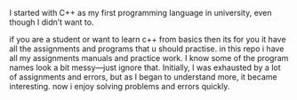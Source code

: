 



I started with C++ as my first programming language in university, even though I didn’t want to.

if you are a student or want to learn c++ from basics then its for you it have all the assignments and programs that u should practise.
in this repo i have all my assignments manuals and practice work. 
I know some of the program names look a bit messy—just ignore that. 
Initially, I was exhausted by a lot of assignments and errors, but as I began to understand more, it became interesting. now i enjoy solving problems and errors quickly.

